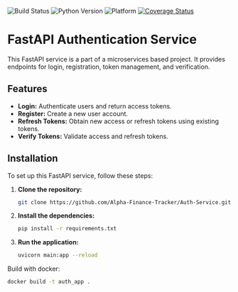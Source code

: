 ![Build Status](https://img.shields.io/github/actions/workflow/status/Alpha-Finance-Tracker/Auth-Service/main.yml)
![Python Version](https://img.shields.io/badge/python-3.12%2B-blue)
![Platform](https://img.shields.io/badge/platform-windows-blue)
[![Coverage Status](https://coveralls.io/repos/github/Alpha-Finance-Tracker/Auth-Service/badge.svg?branch=main)](https://coveralls.io/github/Alpha-Finance-Tracker/Auth-Service?branch=main)





# FastAPI Authentication Service

This FastAPI service is a part of a microservices based project. It provides endpoints for  login, registration, token management, and verification.

## Features

- **Login:** Authenticate users and return access tokens.
- **Register:** Create a new user account.
- **Refresh Tokens:** Obtain new access or refresh tokens using existing tokens.
- **Verify Tokens:** Validate access and refresh tokens.

## Installation

To set up this FastAPI service, follow these steps:

1. **Clone the repository:**

   ```bash
   git clone https://github.com/Alpha-Finance-Tracker/Auth-Service.git

2. **Install the dependencies:**
   ```bash
   pip install -r requirements.txt

3. **Run the application:**
    ```bash
    uvicorn main:app --reload

Build with docker:
  ```bash
  docker build -t auth_app .
  
